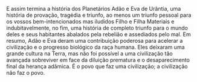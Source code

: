 ﻿E assim termina a história dos Planetários Adão e Eva de Urântia, uma história de provação, tragédia e triunfo, ao menos um triunfo pessoal para os vossos bem-intencionados mas iludidos Filho e Filha Materiais e indubitavelmente, no fim, uma história de completo triunfo para o mundo deles e seus habitantes abalados pela rebelião e assediados pelo mal. Em resumo, Adão e Eva deram uma contribuição poderosa para acelerar a civilização e o progresso biológico da raça humana. Eles deixaram uma grande cultura na Terra, mas não foi possível a uma civilização tão avançada sobreviver em face da diluição prematura e o desaparecimento final da herança adâmica. É o povo que faz uma civilização; a civilização não faz o povo.